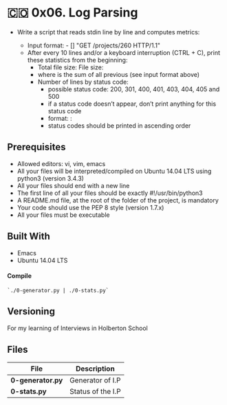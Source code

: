 # :colombia: 0x06. Log Parsing

- Write a script that reads stdin line by line and computes metrics:

  - Input format: <IP Address> - [<date>] "GET /projects/260 HTTP/1.1" <status code> <file size>
  - After every 10 lines and/or a keyboard interruption (CTRL + C), print these statistics from the beginning:
    - Total file size: File size: <total size>
    - where <total size> is the sum of all previous <file size> (see input format above)
    - Number of lines by status code:
      - possible status code: 200, 301, 400, 401, 403, 404, 405 and 500
      - if a status code doesn’t appear, don’t print anything for this status code
      - format: <status code>: <number>
      - status codes should be printed in ascending order

## Prerequisites

- Allowed editors: vi, vim, emacs
- All your files will be interpreted/compiled on Ubuntu 14.04 LTS using python3 (version 3.4.3)
- All your files should end with a new line
- The first line of all your files should be exactly #!/usr/bin/python3
- A README.md file, at the root of the folder of the project, is mandatory
- Your code should use the PEP 8 style (version 1.7.x)
- All your files must be executable

## Built With

- Emacs
- Ubuntu 14.04 LTS

#### Compile

    `./0-generator.py | ./0-stats.py`


## Versioning

For my learning of Interviews in Holberton School


## Files

| File               | Description       |
| ------------------ | ----------------- |
| **0-generator.py** | Generator of I.P  |
| **0-stats.py**     | Status of the I.P |
